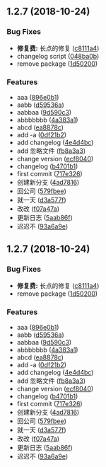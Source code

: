 <a name="1.2.7"></a>
## 1.2.7 (2018-10-24)


### Bug Fixes

* **修复费:** 长点的修复 ([c8111a4](https://github.com/sunshine940326/changelog-test/commit/c8111a4))
* changelog script ([048ba0b](https://github.com/sunshine940326/changelog-test/commit/048ba0b))
* remove package ([1d50200](https://github.com/sunshine940326/changelog-test/commit/1d50200))


### Features

* aaa ([896e0b1](https://github.com/sunshine940326/changelog-test/commit/896e0b1))
* aabb ([d59536a](https://github.com/sunshine940326/changelog-test/commit/d59536a))
* aabbaa ([9d590c3](https://github.com/sunshine940326/changelog-test/commit/9d590c3))
* abbbbbbb ([4a383a1](https://github.com/sunshine940326/changelog-test/commit/4a383a1))
* abcd ([ea8878c](https://github.com/sunshine940326/changelog-test/commit/ea8878c))
* add -a ([0df21b2](https://github.com/sunshine940326/changelog-test/commit/0df21b2))
* add changelog ([4e4d4bc](https://github.com/sunshine940326/changelog-test/commit/4e4d4bc))
* add 忽略文件 ([fb8a3a3](https://github.com/sunshine940326/changelog-test/commit/fb8a3a3))
* change version ([ecf8040](https://github.com/sunshine940326/changelog-test/commit/ecf8040))
* changelog ([b4701b1](https://github.com/sunshine940326/changelog-test/commit/b4701b1))
* first commit ([717e326](https://github.com/sunshine940326/changelog-test/commit/717e326))
* 创建新分支 ([4ad7816](https://github.com/sunshine940326/changelog-test/commit/4ad7816))
* 回公司 ([579fbee](https://github.com/sunshine940326/changelog-test/commit/579fbee))
* 就一天 ([d3a577f](https://github.com/sunshine940326/changelog-test/commit/d3a577f))
* 改改 ([f07a47a](https://github.com/sunshine940326/changelog-test/commit/f07a47a))
* 更新日志 ([5aab86f](https://github.com/sunshine940326/changelog-test/commit/5aab86f))
* 迟迟不 ([93a6a9e](https://github.com/sunshine940326/changelog-test/commit/93a6a9e))



<a name="1.2.7"></a>
## 1.2.7 (2018-10-24)


### Bug Fixes

* **修复费:** 长点的修复 ([c8111a4](https://github.com/sunshine940326/changelog-test/commit/c8111a4))
* remove package ([1d50200](https://github.com/sunshine940326/changelog-test/commit/1d50200))


### Features

* aaa ([896e0b1](https://github.com/sunshine940326/changelog-test/commit/896e0b1))
* aabb ([d59536a](https://github.com/sunshine940326/changelog-test/commit/d59536a))
* aabbaa ([9d590c3](https://github.com/sunshine940326/changelog-test/commit/9d590c3))
* abbbbbbb ([4a383a1](https://github.com/sunshine940326/changelog-test/commit/4a383a1))
* abcd ([ea8878c](https://github.com/sunshine940326/changelog-test/commit/ea8878c))
* add -a ([0df21b2](https://github.com/sunshine940326/changelog-test/commit/0df21b2))
* add changelog ([4e4d4bc](https://github.com/sunshine940326/changelog-test/commit/4e4d4bc))
* add 忽略文件 ([fb8a3a3](https://github.com/sunshine940326/changelog-test/commit/fb8a3a3))
* change version ([ecf8040](https://github.com/sunshine940326/changelog-test/commit/ecf8040))
* changelog ([b4701b1](https://github.com/sunshine940326/changelog-test/commit/b4701b1))
* first commit ([717e326](https://github.com/sunshine940326/changelog-test/commit/717e326))
* 创建新分支 ([4ad7816](https://github.com/sunshine940326/changelog-test/commit/4ad7816))
* 回公司 ([579fbee](https://github.com/sunshine940326/changelog-test/commit/579fbee))
* 就一天 ([d3a577f](https://github.com/sunshine940326/changelog-test/commit/d3a577f))
* 改改 ([f07a47a](https://github.com/sunshine940326/changelog-test/commit/f07a47a))
* 更新日志 ([5aab86f](https://github.com/sunshine940326/changelog-test/commit/5aab86f))
* 迟迟不 ([93a6a9e](https://github.com/sunshine940326/changelog-test/commit/93a6a9e))



